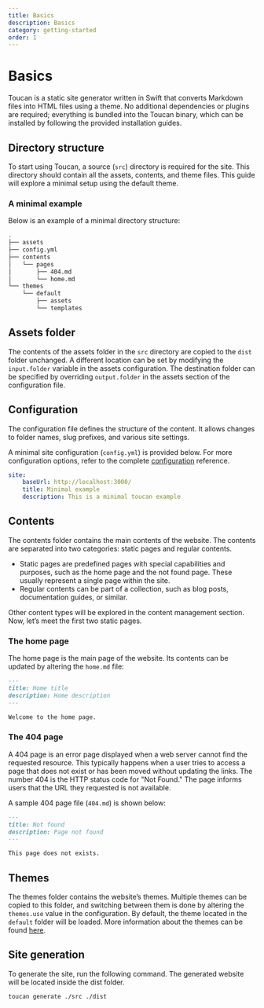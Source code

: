 ```yaml
---
title: Basics
description: Basics
category: getting-started
order: 1
---
```


# Basics

Toucan is a static site generator written in Swift that converts Markdown files into HTML files using a theme. No additional dependencies or plugins are required; everything is bundled into the Toucan binary, which can be installed by following the provided installation guides.

## Directory structure

To start using Toucan, a source (`src`) directory is required for the site. This directory should contain all the assets, contents, and theme files. This guide will explore a minimal setup using the default theme.

### A minimal example

Below is an example of a minimal directory structure:

```sh
.
├── assets
├── config.yml
├── contents
│   └── pages
│       ├── 404.md
│       └── home.md
└── themes
    └── default
        ├── assets
        └── templates
```

## Assets folder

The contents of the assets folder in the `src` directory are copied to the `dist` folder unchanged. A different location can be set by modifying the `input.folder` variable in the assets configuration. The destination folder can be specified by overriding `output.folder` in the assets section of the configuration file. 

## Configuration

The configuration file defines the structure of the content. It allows changes to folder names, slug prefixes, and various site settings.

A minimal site configuration (`config.yml`) is provided below. For more configuration options, refer to the complete [configuration](/docs/getting-started/configuration/) reference.

```yml
site:
    baseUrl: http://localhost:3000/
    title: Minimal example
    description: This is a minimal toucan example

```
 
## Contents

The contents folder contains the main contents of the website. The contents are separated into two categories: static pages and regular contents.

- Static pages are predefined pages with special capabilities and purposes, such as the home page and the not found page. These usually represent a single page within the site.
- Regular contents can be part of a collection, such as blog posts, documentation guides, or similar.
    
Other content types will be explored in the content management section. Now, let’s meet the first two static pages.


### The home page

The home page is the main page of the website. Its contents can be updated by altering the `home.md` file:

```md
---
title: Home title
description: Home description 
---

Welcome to the home page.

```

### The 404 page

A 404 page is an error page displayed when a web server cannot find the requested resource. This typically happens when a user tries to access a page that does not exist or has been moved without updating the links. The number 404 is the HTTP status code for "Not Found." The page informs users that the URL they requested is not available.

A sample 404 page file (`404.md`) is shown below:

```md
---
title: Not found
description: Page not found
---

This page does not exists.

```


## Themes

The themes folder contains the website’s themes. Multiple themes can be copied to this folder, and switching between them is done by altering the `themes.use` value in the configuration.​ By default, the theme located in the `default` folder will be loaded. More information about the themes can be found [here](/docs/getting-started/themes/).


## Site generation


To generate the site, run the following command. The generated website will be located inside the dist folder.

```sh
toucan generate ./src ./dist
```
